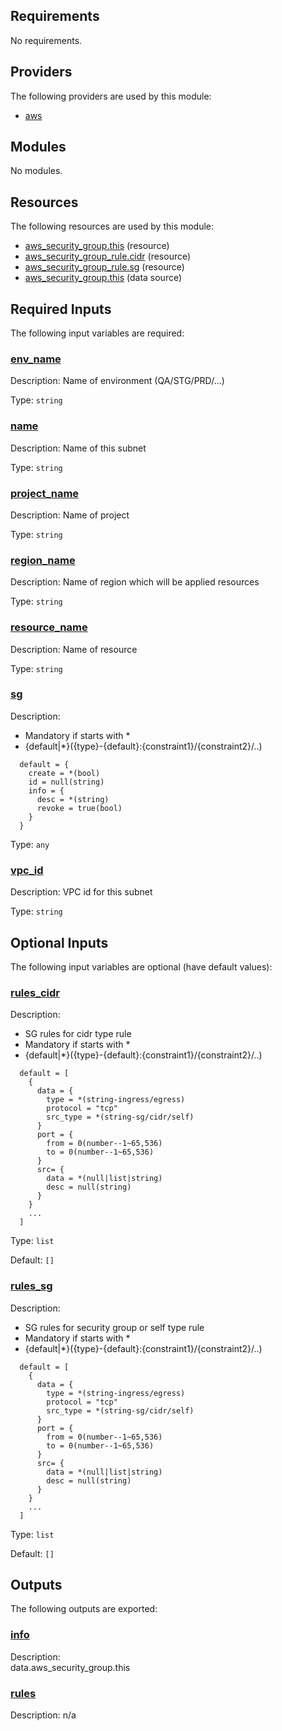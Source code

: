 <!-- BEGIN_TF_DOCS -->
## Requirements

No requirements.

## Providers

The following providers are used by this module:

- <a name="provider_aws"></a> [aws](#provider_aws)

## Modules

No modules.

## Resources

The following resources are used by this module:

- [aws_security_group.this](https://registry.terraform.io/providers/hashicorp/aws/latest/docs/resources/security_group) (resource)
- [aws_security_group_rule.cidr](https://registry.terraform.io/providers/hashicorp/aws/latest/docs/resources/security_group_rule) (resource)
- [aws_security_group_rule.sg](https://registry.terraform.io/providers/hashicorp/aws/latest/docs/resources/security_group_rule) (resource)
- [aws_security_group.this](https://registry.terraform.io/providers/hashicorp/aws/latest/docs/data-sources/security_group) (data source)

## Required Inputs

The following input variables are required:

### <a name="input_env_name"></a> [env_name](#input_env_name)

Description: Name of environment (QA/STG/PRD/...)

Type: `string`

### <a name="input_name"></a> [name](#input_name)

Description: Name of this subnet

Type: `string`

### <a name="input_project_name"></a> [project_name](#input_project_name)

Description: Name of project

Type: `string`

### <a name="input_region_name"></a> [region_name](#input_region_name)

Description: Name of region which will be applied resources

Type: `string`

### <a name="input_resource_name"></a> [resource_name](#input_resource_name)

Description: Name of resource

Type: `string`

### <a name="input_sg"></a> [sg](#input_sg)

Description:
- Mandatory if starts with *
- {default|*}({type}-{default}:{constraint1}/{constraint2}/..)

```
  default = {
    create = *(bool)
    id = null(string)
    info = {
      desc = *(string)
      revoke = true(bool)
    }
  }
```

Type: `any`

### <a name="input_vpc_id"></a> [vpc_id](#input_vpc_id)

Description: VPC id for this subnet

Type: `string`

## Optional Inputs

The following input variables are optional (have default values):

### <a name="input_rules_cidr"></a> [rules_cidr](#input_rules_cidr)

Description:
- SG rules for cidr type rule
- Mandatory if starts with *
- {default|*}({type}-{default}:{constraint1}/{constraint2}/..)

```
  default = [
    {
      data = {
        type = *(string-ingress/egress)
        protocol = "tcp"
        src_type = *(string-sg/cidr/self)
      }
      port = {
        from = 0(number--1~65,536)
        to = 0(number--1~65,536)
      }
      src= {
        data = *(null|list|string)
        desc = null(string)
      }
    }
    ...
  ]
```

Type: `list`

Default: `[]`

### <a name="input_rules_sg"></a> [rules_sg](#input_rules_sg)

Description:
- SG rules for security group or self type rule
- Mandatory if starts with *
- {default|*}({type}-{default}:{constraint1}/{constraint2}/..)

```
  default = [
    {
      data = {
        type = *(string-ingress/egress)
        protocol = "tcp"
        src_type = *(string-sg/cidr/self)
      }
      port = {
        from = 0(number--1~65,536)
        to = 0(number--1~65,536)
      }
      src= {
        data = *(null|list|string)
        desc = null(string)
      }
    }
    ...
  ]
```

Type: `list`

Default: `[]`

## Outputs

The following outputs are exported:

### <a name="output_info"></a> [info](#output_info)

Description:   
data.aws_security_group.this

### <a name="output_rules"></a> [rules](#output_rules)

Description: n/a
<!-- END_TF_DOCS -->
